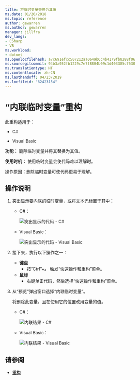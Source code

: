 ```yaml
---
title: 将临时变量替换为其值
ms.date: 01/26/2018
ms.topic: reference
author: gewarren
ms.author: gewarren
manager: jillfra
dev_langs:
- CSharp
- VB
ms.workload:
- dotnet
ms.openlocfilehash: a7c691efcc507212aa0649b6c4b4179fb8288f06
ms.sourcegitcommit: 94b3a052fb1229c7e7f8804b09c1d403385c7630
ms.translationtype: HT
ms.contentlocale: zh-CN
ms.lasthandoff: 04/23/2019
ms.locfileid: "62423154"
---
```

# <a name="inline-a-temporary-variable-refactoring"></a>“内联临时变量”重构

此重构适用于：

- C#

- Visual Basic

**功能：** 删除临时变量并将其替换为其值。

**使用时机：** 使用临时变量会使代码难以理解时。

操作原因：删除临时变量可使代码更易于理解。

## <a name="how-to"></a>操作说明

1. 突出显示要内联的临时变量，或将文本光标置于其中：

   - C#：

       ![突出显示的代码 - C#](media/inline-highlight-cs.png)

   - Visual Basic：

       ![突出显示的代码 - Visual Basic](media/inline-highlight-vb.png)

2. 接下来，执行以下操作之一：

   - **键盘**
      - 按“Ctrl”+**。** 触发“快速操作和重构”菜单。
   - **鼠标**
      - 右键单击代码，然后选择“快速操作和重构”菜单。

3. 从“预览”弹出窗口选择“内联临时变量”。

   将删除此变量，且在使用它的位置改用变量的值。

   - C#：

      ![内联结果 - C#](media/inline-result-cs.png)

   - Visual Basic：

      ![内联结果 - Visual Basic](media/inline-result-vb.png)

## <a name="see-also"></a>请参阅

- [重构](../refactoring-in-visual-studio.md)